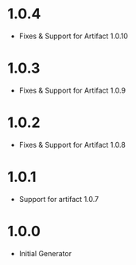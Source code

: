 # 1.0.4
* Fixes & Support for Artifact 1.0.10

# 1.0.3
* Fixes & Support for Artifact 1.0.9

# 1.0.2
* Fixes & Support for Artifact 1.0.8

# 1.0.1
* Support for artifact 1.0.7

# 1.0.0
* Initial Generator
 